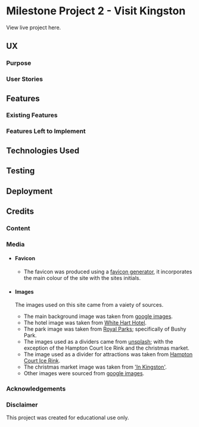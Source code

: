 # Milestone Project 2 - Visit Kingston

View live project here.

## UX



### Purpose

### User Stories

## Features

### Existing Features

### Features Left to Implement

## Technologies Used


## Testing

## Deployment

## Credits

### Content

### Media
- #### Favicon
    - The favicon was produced using a [favicon generator](favicon.io/favicon-generator/), it incorporates the main colour of the site with the sites initials.

- #### Images
  The images used on this site came from a vaiety of sources.
  
    - The main background image was taken from [google images](https://www.google.com/).
    - The hotel image was taken from [White Hart Hotel](https://www.whiteharthoteluk.co.uk/).
    - The park image was taken from [Royal Parks](https://www.royalparks.org.uk/); specifically of Bushy Park.
    - The images used as a dividers came from [unsplash](https://unsplash.com/); with the exception of the Hampton Court Ice Rink and the christmas market.
    - The image used as a divider for attractions was taken from [Hampton Court Ice Rink](https://hamptoncourtpalaceicerink.co.uk/).
    - The christmas market image was taken from ['In Kingston'](https://www.inkingston.co.uk/).
    - Other images were sourced from [google images](https://www.google.com/).

### Acknowledgements

### Disclaimer

This project was created for educational use only.  
